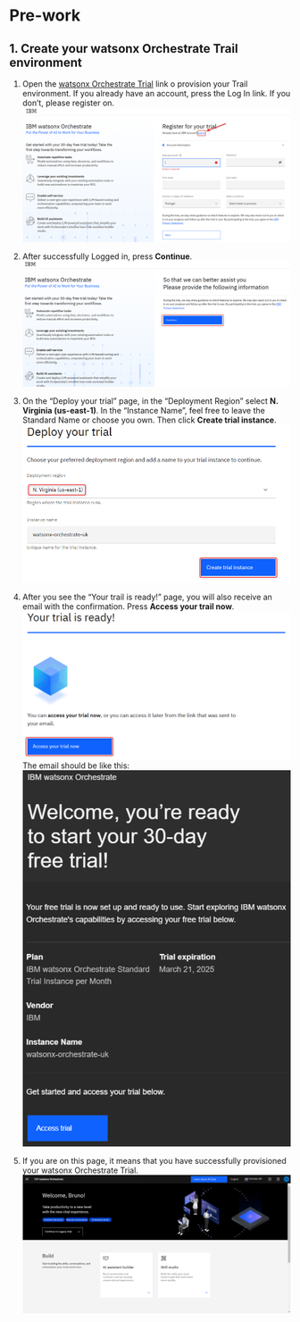 # Pre-work

## 1. Create your watsonx Orchestrate Trail environment
1. Open the [watsonx Orchestrate Trial](https://www.ibm.com/account/reg/us-en/signup?formid=urx-52753) link o provision your Trail environment.
If you already have an account, press the Log In link. If you don’t, please register on.
![wxo login](../assets/trialprints/ibm-wxo-login.png)

2. After successfully Logged in, press **Continue**.
![wxo continue page](../assets/trialprints/ibm-wxo-cont.png)

3. On the “Deploy your trial” page, in the “Deployment Region” select **N. Virginia (us-east-1)**. In the “Instance Name”, feel free to leave the Standard Name or choose you own. Then click **Create trial instance**.
![wxo select region](../assets/trialprints/ibm-wxo-selreg.png)

4. After you see the “Your trail is ready!” page, you will also receive an email with the confirmation. Press **Access your trail now**.
![wxo access trial](../assets/trialprints/ibm-wxo-accstrial.png)
The email should be like this:
![wxo email](../assets/trialprints/ibm-wxo-email.png)

5. If you are on this page, it means that you have successfully provisioned your watsonx Orchestrate Trial.
![wxo main page](../assets/trialprints/ibm-wxo-mainpage.png)



